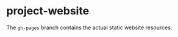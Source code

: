 project-website
===============

The `gh-pages` branch contains the actual static website resources.

